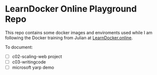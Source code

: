 # LearnDocker Online Playground Repo

This repo contains some docker images and enviroments used while I am following the Docker training from Julian at [LearnDocker.online](https://learndocker.online).

To document:

- [ ] c02-scaling-web project
- [ ] c03-writingcode
- [ ] microsoft yarp demo
